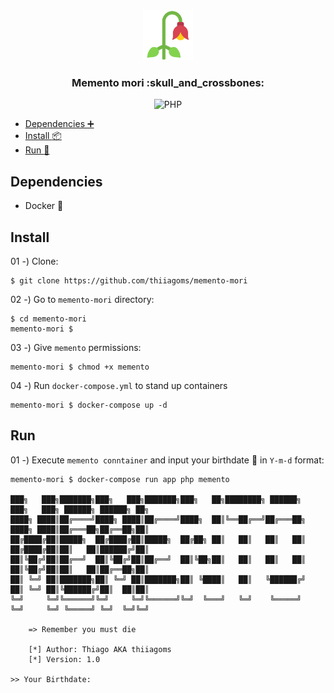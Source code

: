 <div align="center">
    <a href="https://github.com/thiiagoms/memento-mori">
        <img src="assets/img/flower.png" alt="Logo" width="80" height="80">
    </a>
    <h3 align="center">Memento mori :skull_and_crossbones: </h3>
   <p float="left">
        <img
            src="https://img.shields.io/badge/PHP-777BB4?style=for-the-badge&logo=php&logoColor=white"
            alt="PHP"
        >
    </p>
</div>

- [Dependencies :heavy_plus_sign:](#dependencies)
- [Install :package:](#install)
- [Run :runner:](#run)

## Dependencies
- Docker :whale:

## Install

01 -) Clone:
```shell
$ git clone https://github.com/thiiagoms/memento-mori
```

02 -) Go to `memento-mori` directory:
```shell
$ cd memento-mori
memento-mori $
```

03 -) Give `memento` permissions:
```shell
memento-mori $ chmod +x memento
```

04 -) Run `docker-compose.yml` to stand up containers
```shell
memento-mori $ docker-compose up -d
```

## Run

01 -) Execute `memento conntainer` and input your birthdate :birthday: in `Y-m-d` format:
```shell
memento-mori $ docker-compose run app php memento

███╗   ███╗███████╗███╗   ███╗███████╗███╗   ██╗████████╗ ██████╗     ███╗   ███╗ ██████╗ ██████╗ ██╗
████╗ ████║██╔════╝████╗ ████║██╔════╝████╗  ██║╚══██╔══╝██╔═══██╗    ████╗ ████║██╔═══██╗██╔══██╗██║
██╔████╔██║█████╗  ██╔████╔██║█████╗  ██╔██╗ ██║   ██║   ██║   ██║    ██╔████╔██║██║   ██║██████╔╝██║
██║╚██╔╝██║██╔══╝  ██║╚██╔╝██║██╔══╝  ██║╚██╗██║   ██║   ██║   ██║    ██║╚██╔╝██║██║   ██║██╔══██╗██║
██║ ╚═╝ ██║███████╗██║ ╚═╝ ██║███████╗██║ ╚████║   ██║   ╚██████╔╝    ██║ ╚═╝ ██║╚██████╔╝██║  ██║██║
╚═╝     ╚═╝╚══════╝╚═╝     ╚═╝╚══════╝╚═╝  ╚═══╝   ╚═╝    ╚═════╝     ╚═╝     ╚═╝ ╚═════╝ ╚═╝  ╚═╝╚═╝
            
    => Remember you must die
                
    [*] Author: Thiago AKA thiiagoms
    [*] Version: 1.0
        
>> Your Birthdate: 
```